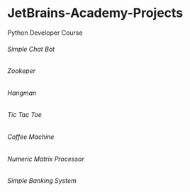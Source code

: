 # JetBrains-Academy-Projects
Python Developer Course

###### Simple Chat Bot
###### Zookeper
###### Hangman
###### Tic Tac Toe
###### Coffee Machine
###### Numeric Matrix Processor
###### Simple Banking System

